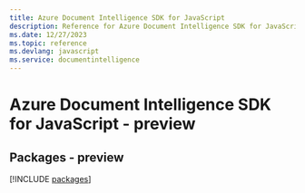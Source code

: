```yaml
---
title: Azure Document Intelligence SDK for JavaScript
description: Reference for Azure Document Intelligence SDK for JavaScript
ms.date: 12/27/2023
ms.topic: reference
ms.devlang: javascript
ms.service: documentintelligence
---
```

# Azure Document Intelligence SDK for JavaScript - preview
## Packages - preview
[!INCLUDE [packages](document-intelligence-index.md)]